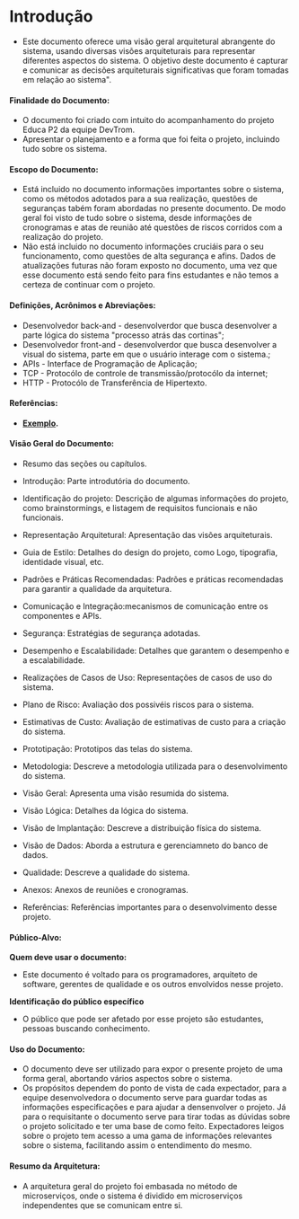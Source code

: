 # Introdução
- Este documento oferece uma visão geral arquitetural abrangente do sistema, usando diversas visões arquiteturais para representar diferentes aspectos do sistema. O objetivo deste documento é capturar e comunicar as decisões arquiteturais significativas que foram tomadas em relação ao sistema".

#### Finalidade do Documento:
- O documento foi criado com intuito do acompanhamento do projeto Educa P2 da equipe DevTrom.  
- Apresentar o planejamento e a forma que foi feita o projeto, incluindo tudo sobre os sistema.  
 
#### Escopo do Documento:
- Está incluido no documento informações importantes sobre o sistema, como os métodos adotados para a sua realização, questões de seguranças tabém foram abordadas no presente documento. De modo geral foi visto de tudo sobre o sistema, desde informações de cronogramas e atas de reunião até questões de riscos corridos com a realização do projeto.  
- Não está incluido no documento informações cruciáis para o seu funcionamento, como questões de alta segurança e afins. Dados de atualizações futuras não foram exposto no documento, uma vez que esse documento está sendo feito para fins estudantes e não temos a certeza de continuar com o projeto.  

#### Definições, Acrônimos e Abreviações:
- Desenvolvedor back-and - desenvolverdor que busca desenvolver a parte lógica do sistema "processo atrás das cortinas";
- Desenvolvedor front-and - desenvolverdor que busca desenvolver a visual do sistema, parte em que o usuário interage com o sistema.;
- APIs - Interface de Programação de Aplicação;
- TCP - Protocólo de controle de transmissão/protocólo da internet;
- HTTP - Protocólo de Transferência de Hipertexto.

#### Referências:  
- **[Exemplo](referencias.md).**

#### Visão Geral do Documento:
- Resumo das seções ou capítulos.

- Introdução: Parte introdutória do documento.
- Identificação do projeto: Descrição de algumas informações do projeto, como brainstormings, e listagem de requisitos funcionais e não funcionais.
- Representação Arquitetural: Apresentação das visões arquiteturais.
- Guia de Estilo: Detalhes do design do projeto, como Logo, tipografia, identidade visual, etc.
- Padrões e Práticas Recomendadas: Padrões e práticas recomendadas para garantir a qualidade da arquitetura.
- Comunicação e Integração:mecanismos de comunicação entre os componentes e APIs.
- Segurança: Estratégias de segurança adotadas.
- Desempenho e Escalabilidade: Detalhes que garantem o desempenho e a escalabilidade. 
- Realizações de Casos de Uso: Representações de casos de uso do sistema.
- Plano de Risco: Avaliação dos possivéis riscos para o sistema.
- Estimativas de Custo: Avaliação de estimativas de custo para a criação do sistema. 
- Prototipação: Prototipos das telas do sistema.
- Metodologia: Descreve a metodologia utilizada para o desenvolvimento do sistema.
- Visão Geral: Apresenta uma visão resumida do sistema.
- Visão Lógica: Detalhes da lógica do sistema.
- Visão de Implantação: Descreve a distribuição física do sistema.
- Visão de Dados: Aborda a estrutura e gerenciamneto do banco de dados.
- Qualidade: Descreve a qualidade do sistema.
- Anexos: Anexos de reuniões e cronogramas.
- Referências: Referências importantes para o desenvolvimento desse projeto.

#### Público-Alvo:
**Quem deve usar o documento:**  
- Este documento é voltado para os programadores, arquiteto de software, gerentes de qualidade e os outros envolvidos nesse projeto.

**Identificação do público específico**
- O público que pode ser afetado por esse projeto são estudantes, pessoas buscando conhecimento.

#### Uso do Documento:
- O documento deve ser utilizado para expor o presente projeto de uma forma geral, abortando vários aspectos sobre o sistema.  
- Os propósitos dependem do ponto de vista de cada expectador, para a equipe desenvolvedora o documento serve para guardar todas as informações especificações e para ajudar a densenvolver o projeto. Já para o requisitante o documento serve para tirar todas as dúvidas sobre o projeto solicitado e ter uma  base de como feito. Expectadores leigos sobre o projeto tem acesso a uma gama de informações relevantes sobre o sistema, facilitando assim o entendimento do mesmo.
#### Resumo da Arquitetura:
- A arquitetura geral do projeto foi embasada no método de microserviços, onde o sistema é dividido em microserviços independentes que se comunicam entre si.